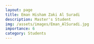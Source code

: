 ```yaml
---
layout: page
title: Eman Hisham Zaki Al Suradi
description: Master's Student
img: /assets/images/Eman_AlSuradi.jpg
importance: 6
category: Students
---
```

